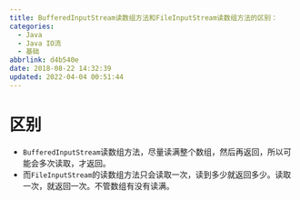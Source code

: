 ```yaml
---
title: BufferedInputStream读数组方法和FileInputStream读数组方法的区别：
categories: 
  - Java
  - Java IO流
  - 基础
abbrlink: d4b540e
date: 2018-08-22 14:32:39
updated: 2022-04-04 00:51:44
---
```

# 区别
- `BufferedInputStream`读数组方法，尽量读满整个数组，然后再返回，所以可能会多次读取，才返回。
- 而`FileInputStream`的读数组方法只会读取一次，读到多少就返回多少。读取一次，就返回一次。不管数组有没有读满。
